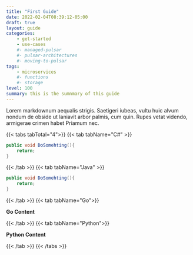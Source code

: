 ```yaml
---
title: "First Guide"
date: 2022-02-04T08:39:12-05:00
draft: true
layout: guide
categories:
    - get-started
    - use-cases
    #- managed-pulsar
    #- pulsar-architectures
    #- moving-to-pulsar
tags:
    - microservices
    #- functions
    #- storage
level: 100
summary: this is the sumnmary of this guide
---
```


Lorem markdownum aequalis strigis. Saetigeri iubeas, vultu huic alvum nondum
de obside ut laniavit arbor palmis, cum quin. Rupes vetat videndo, armigerae
crimen habet Priamum nec.

{{< tabs tabTotal="4">}}
{{< tab tabName="C#" >}}

```csharp
public void DoSomehting(){
    return;
}
```

{{< /tab >}}
{{< tab tabName="Java" >}}

```java
public void DoSomehting(){
    return;
}
```

{{< /tab >}}
{{< tab tabName="Go">}}

**Go Content**

{{< /tab >}}
{{< tab tabName="Python">}}

**Python Content**

{{< /tab >}}
{{< /tabs >}}